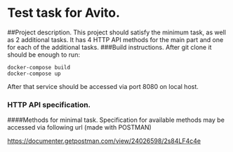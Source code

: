 # Test task for Avito.
##Project description.
This project should satisfy the minimum task, as well as 2 additional tasks.
It has 4 HTTP API methods for the main part and one for each of the additional tasks.
###Build instructions.
After git clone it should be enough to run:
```
docker-compose build
docker-compose up
```
After that service should be accessed via port 8080 on local host.

### HTTP API specification.
####Methods for minimal task.
Specification for available methods may be accessed via following url (made with POSTMAN)

https://documenter.getpostman.com/view/24026598/2s84LF4c4e
